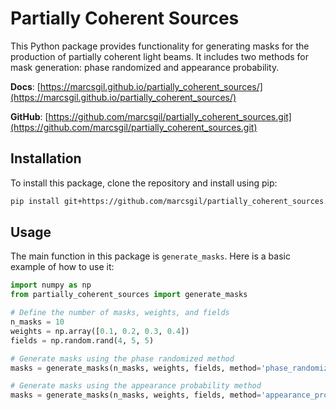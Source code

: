 # Partially Coherent Sources

This Python package provides functionality for generating masks for the production of partially coherent light beams. It includes two methods for mask generation: phase randomized and appearance probability.

**Docs**: [https://marcsgil.github.io/partially_coherent_sources/](https://marcsgil.github.io/partially_coherent_sources/)

**GitHub**: [https://github.com/marcsgil/partially_coherent_sources.git](https://github.com/marcsgil/partially_coherent_sources.git)

## Installation

To install this package, clone the repository and install using pip:

```bash
pip install git+https://github.com/marcsgil/partially_coherent_sources.git
```

## Usage
The main function in this package is `generate_masks`. Here is a basic example of how to use it:

```py
import numpy as np
from partially_coherent_sources import generate_masks

# Define the number of masks, weights, and fields
n_masks = 10
weights = np.array([0.1, 0.2, 0.3, 0.4])
fields = np.random.rand(4, 5, 5)

# Generate masks using the phase randomized method
masks = generate_masks(n_masks, weights, fields, method='phase_randomized')

# Generate masks using the appearance probability method
masks = generate_masks(n_masks, weights, fields, method='appearance_probability')
```

